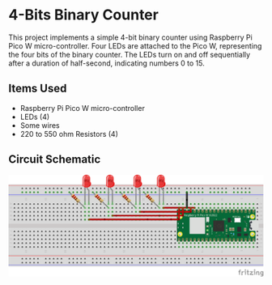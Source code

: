# 4-Bits Binary Counter

This project implements a simple 4-bit binary counter using Raspberry Pi Pico W micro-controller. Four LEDs are attached to the Pico W, representing the four bits of the binary counter. The LEDs turn on and off sequentially after a duration of half-second, indicating numbers 0 to 15.

## Items Used
- Raspberry Pi Pico W micro-controller
- LEDs (4)
- Some wires
- 220 to 550 ohm Resistors (4)

## Circuit Schematic

![Circuit Schematic](02_Circuit.png)
